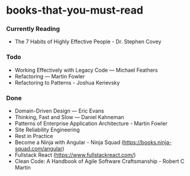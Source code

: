 # books-that-you-must-read

### Currently Reading
- The 7 Habits of Highly Effective People - Dr. Stephen Covey

### Todo
- Working Effectively with Legacy Code — Michael Feathers
- Refactoring — Martin Fowler
- Refactoring to Patterns - Joshua Kerievsky

### Done
+ Domain-Driven Design — Eric Evans
+ Thinking, Fast and Slow — Daniel Kahneman
+ Patterns of Enterprise Application Architecture - Martin Fowler
+ Site Reliability Engineering
+ Rest in Practice
+ Become a Ninja with Angular - Ninja Squad (https://books.ninja-squad.com/angular)
+ Fullstack React (https://www.fullstackreact.com/)
+ Clean Code: A Handbook of Agile Software Craftsmanship - Robert C Martin
